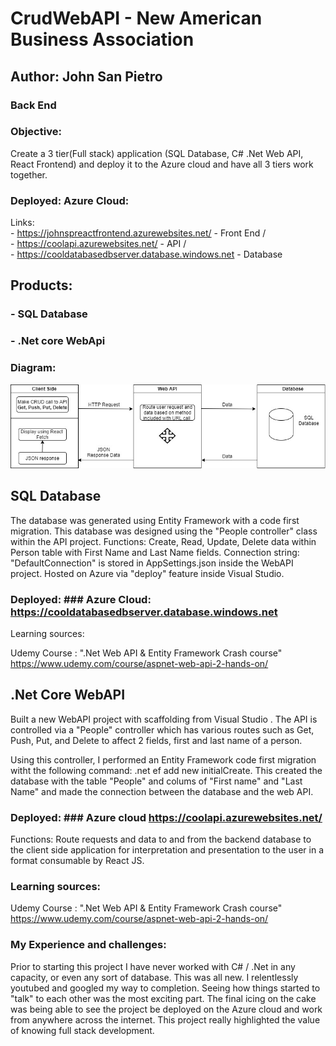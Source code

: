 # CrudWebAPI - New American Business Association #
## Author: John San Pietro ##

### Back End ###

### Objective: ###

Create a 3 tier(Full stack) application (SQL Database, C# .Net Web API, React Frontend) and deploy it to the Azure cloud and have all 3 tiers work together.


### Deployed: Azure Cloud: 
Links:<br>
	  - https://johnspreactfrontend.azurewebsites.net/  - Front End / <br>
	  - https://coolapi.azurewebsites.net/ - API / <br>
	  - https://cooldatabasedbserver.database.windows.net - Database
    
## Products: ## 

### - SQL Database ### 

### - .Net core WebApi ###


### Diagram: ###

![Diagram](https://github.com/88V/CrudWebAPI/blob/main/API.jpg)


## SQL Database ##

The database was generated using Entity Framework with a code first migration. This database was designed using the "People controller" class within the API project.
Functions: Create, Read, Update, Delete data within Person table with First Name and Last Name fields.
Connection string: "DefaultConnection" is stored in AppSettings.json inside the WebAPI project.
Hosted on Azure via "deploy" feature inside Visual Studio.

### Deployed: ### Azure Cloud: <br>  https://cooldatabasedbserver.database.windows.net

Learning sources:

Udemy Course : ".Net Web API & Entity Framework Crash course" https://www.udemy.com/course/aspnet-web-api-2-hands-on/


## .Net Core WebAPI ##

Built a new WebAPI project with scaffolding from Visual Studio . The API is controlled via a "People" controller which has various routes such as Get, Push, Put, and Delete to affect 2 fields, first and last name of a person. <br>

Using this controller, I performed an Entity Framework code first migration witht the following command: .net ef add new initialCreate. This created the database with the table "People" and colums of "First name" and "Last Name" and made the connection between the database and the web API.


### Deployed: ### Azure cloud https://coolapi.azurewebsites.net/

Functions: Route requests and data to and from the backend database to the client side application for interpretation and presentation to the user in a format consumable by React JS.

### Learning sources: ###

Udemy Course : ".Net Web API & Entity Framework Crash course" https://www.udemy.com/course/aspnet-web-api-2-hands-on/

### My Experience and challenges: ###

Prior to starting this project I have never worked with C# / .Net in any capacity, or even any sort of database. This was all new. I relentlessly youtubed and googled my way to completion. Seeing how things started to "talk" to each other was the most exciting part. The final icing on the cake was being able to see the project be deployed on the Azure cloud and work from anywhere across the internet. This project really highlighted the value of knowing full stack development.




